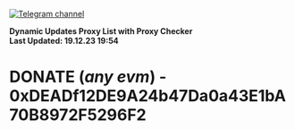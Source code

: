 [![Telegram channel](https://img.shields.io/endpoint?url=https://runkit.io/damiankrawczyk/telegram-badge/branches/master?url=https://t.me/n4z4v0d)](https://t.me/n4z4v0d) 

**Dynamic Updates Proxy List with Proxy Checker**  
**Last Updated: 19.12.23 19:54**

# DONATE (_any evm_) - 0xDEADf12DE9A24b47Da0a43E1bA70B8972F5296F2

